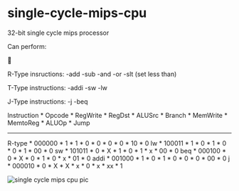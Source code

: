# single-cycle-mips-cpu
32-bit single cycle mips processor

Can perform:

🥔

R-Type insructions:
-add
-sub
-and
-or
-slt (set less than)

T-Type instructions:
-addi
-sw
-lw

J-Type instructions:
-j
-beq



Instruction   * Opcode * RegWrite * RegDst * ALUSrc * Branch * MemWrite * MemtoReg * ALUOp * Jump
***************************************************************************************************
R-type        * 000000 *    1     *   1    *   0    *    0   *    0     *   0     *   10   *  0
lw            * 100011 *    1     *   0    *   1    *    0   *    0     *   1     *   00   *  0
sw            * 101011 *    0     *   X    *   1    *    0   *    1     *   x     *   00   *  0
beq           * 000100 *    0     *   X    *   0    *    1   *    0     *   x     *   01   *  0
addi          * 001000 *    1     *   0    *   1    *    0   *    0     *   0     *   00   *  0
j             * 000010 *    0     *   X    *   X    *    x   *    0     *   x     *   xx   *  1



![single cycle mips cpu pic](https://user-images.githubusercontent.com/108411357/180609488-dd201f40-4677-4da3-8f10-106ea1fde0a7.png)






       
